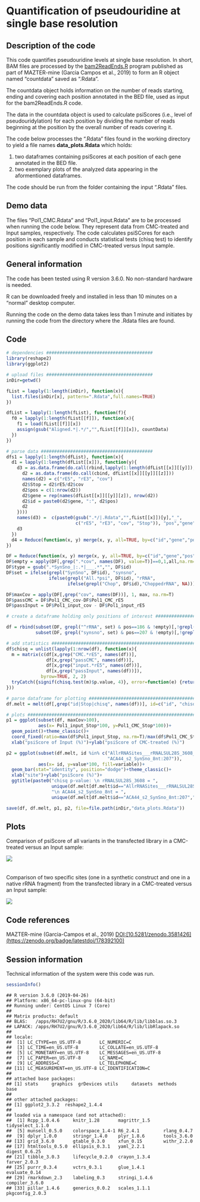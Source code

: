 Quantification of pseudouridine at single base resolution
================

## Description of the code

This code quantifies pseudouridine levels at single base resolution. In
short, BAM files are processed by the
[bam2ReadEnds.R](https://github.com/SchwartzLab/mazter_mine) program
published as part of MAZTER-mine (Garcia Campos et al., 2019) to form an
R object named “countdata” saved as “.Rdata”.

The countdata object holds information on the number of reads starting,
ending and covering each position annotated in the BED file, used as
input for the bam2ReadEnds.R code.

The data in the countdata object is used to calculate psiScores (i.e.,
level of pseudouridylation) for each position by dividing the number of
reads beginning at the position by the overall number of reads covering
it.

The code below processes the “.Rdata” files found in the working
directory to yield a file names **data\_plots.Rdata** which holds:

1)  two dataframes containing psiScores at each position of each gene
    annotated in the BED file.
2)  two exemplary plots of the analyzed data appearing in the
    aformentioned dataframes.

The code should be run from the folder containing the input “.Rdata”
files.

## Demo data

The files “Pol1\_CMC.Rdata” and “Pol1\_input.Rdata” are to be processed
when running the code below. They represent data from CMC-treated and
Input samples, respectively. The code calculates psiSCores for each
position in each sample and conducts statistical tests (chisq test) to
identify positions significantly modified in CMC-treated versus Input
sample.

## General information

The code has been tested using R version 3.6.0. No non-standard hardware
is needed.

R can be downloaded freely and installed in less than 10 minutes on a
“normal” desktop computer.

Running the code on the demo data takes less than 1 minute and initiates
by running the code from the directory where the .Rdata files are found.

## Code

``` r
# dependencies ########################################
library(reshape2)
library(ggplot2)

# upload files ########################################
inDir=getwd()

fList = lapply(1:length(inDir), function(x){
  list.files(inDir[x], pattern=".Rdata",full.names=TRUE)
})

dfList = lapply(1:length(fList), function(f){
  f0 = lapply(1:length(fList[[f]]), function(x){
    f1 = load(fList[[f]][x])
    assign(gsub("Aligned.*|.*/","",fList[[f]][x]), countData)
  })
})

# parse data ##########################################
dfs1 = lapply(1:length(dfList), function(x){
  d1 = lapply(1:length(dfList[[x]]), function(y){
    d3 = as.data.frame(do.call(rbind,lapply(1:length(dfList[[x]][[y]]), function(z){
      d2 = as.data.frame(do.call(cbind, dfList[[x]][[y]][[z]]))
      names(d2) = c("rE5", "rE3", "cov")
      d2$Stop = d2$rE5/d2$cov
      d2$pos = c(1:nrow(d2))
      d2$gene = rep(names(dfList[[x]][[y]][z]), nrow(d2))
      d2$id = paste0(d2$gene, ":", d2$pos)
      d2
    })))
    names(d3) =  c(paste0(gsub(".*/|.Rdata","",fList[[x]])[y],"_", 
                          c("rE5", "rE3", "cov", "Stop")), "pos","gene", "id")
    d3
  })
  d4 = Reduce(function(x, y) merge(x, y, all=TRUE, by=c("id","gene","pos")), d1)
})

DF = Reduce(function(x, y) merge(x, y, all=TRUE, by=c("id","gene","pos")), dfs1) # this df has no replicated rows
DF$empty = apply(DF[,grep(".*cov", names(DF), value=T)]==0,1,all,na.rm=T)
DF$type = gsub(".*SynSno_|:.*|___.*","", DF$id)
DF$set = ifelse(grepl("SynSno", DF$id), "synsno",
                ifelse(grepl("All.*psi", DF$id), "rRNA",
                       ifelse(grepl("Chop", DF$id),"ChoppedrRNA", NA)))

DF$maxCov = apply(DF[,grep("cov", names(DF))], 1, max, na.rm=T)
DF$passCMC = DF$Pol1_CMC_cov-DF$Pol1_CMC_rE5
DF$passInput = DF$Pol1_input_cov - DF$Pol1_input_rE5

# create a dataframe holding only positions of interest #######################################

df = rbind(subset(DF, grepl("^rRNA", set) & pos==186 & !empty)[,!grepl("rE3", names(DF))],
           subset(DF, grepl("synsno", set) & pos==207 & !empty)[,!grepl("rE3", names(DF))])

# add statistics ##############################################################################
df$chisq = unlist(lapply(1:nrow(df), function(x){
  m = matrix(c(df[x,grep("CMC.*rE5", names(df))],
               df[x,grep("passCMC", names(df))],
               df[x,grep("input.*rE5", names(df))],
               df[x,grep("passInput", names(df))]),
             byrow=TRUE, 2, 2)
  tryCatch({signif(chisq.test(m)$p.value, 4)}, error=function(e) {return(NA)})
}))

# parse dataframe for plotting ################################################################
df.melt = melt(df[,grep("id|Stop|chisq", names(df))], id=c("id", "chisq"))

# plots ####################################################################################### 
p1 = ggplot(subset(df, maxCov>100),
            aes(x= Pol1_input_Stop*100, y=Pol1_CMC_Stop*100))+
  geom_point()+theme_classic()+
  coord_fixed(ratio=max(df$Pol1_input_Stop, na.rm=T)/max(df$Pol1_CMC_Stop, na.rm=T))+
  xlab("psiScore of Input (%)")+ylab("psiScore of CMC-treated (%)")

p2 = ggplot(subset(df.melt, id %in% c("AllrRNASites___rRNALSUL28S_3608_psi:186",
                                      "ACA44_s2_SynSno_8nt:207")),
            aes(x= id, y=value*100, fill=variable))+
  geom_bar(stat="identity", position="dodge")+theme_classic()+
  xlab("site")+ylab("psiScore (%)")+
  ggtitle(paste0("chisq p-value: \n rRNALSUL28S_3608 = ",
                 unique(df.melt[df.melt$id=="AllrRNASites___rRNALSUL28S_3608_psi:186","chisq"]),
                 "\n ACA44_s2_SynSno_8nt = ",
                 unique(df.melt[df.melt$id=="ACA44_s2_SynSno_8nt:207","chisq"])))

save(df, df.melt, p1, p2, file=file.path(inDir,"data_plots.Rdata"))
```

## Plots

Comparison of psiScore of all variants in the transfected library in a
CMC-treated versus an Input sample:

![](psiScoreCode_ASC_files/figure-gfm/plot1-1.png)<!-- --> <br><br><br>
Comparison of two specific sites (one in a synthetic construct and one
in a native rRNA fragment) from the transfected library in a CMC-treated
versus an Input sample:

![](psiScoreCode_ASC_files/figure-gfm/plot2-1.png)<!-- -->

## Code references

MAZTER-mine (Garcia-Campos et al., 2019)
[DOI:\[10.5281/zenodo.3581426\](https://zenodo.org/badge/latestdoi/178392100)](DOI:%5B10.5281/zenodo.3581426%5D\(https://zenodo.org/badge/latestdoi/178392100\))

## Session information

Technical information of the system were this code was run.

``` r
sessionInfo()
```

    ## R version 3.6.0 (2019-04-26)
    ## Platform: x86_64-pc-linux-gnu (64-bit)
    ## Running under: CentOS Linux 7 (Core)
    ## 
    ## Matrix products: default
    ## BLAS:   /apps/RH7U2/gnu/R/3.6.0_2020/lib64/R/lib/libblas.so.3
    ## LAPACK: /apps/RH7U2/gnu/R/3.6.0_2020/lib64/R/lib/libRlapack.so
    ## 
    ## locale:
    ##  [1] LC_CTYPE=en_US.UTF-8       LC_NUMERIC=C              
    ##  [3] LC_TIME=en_US.UTF-8        LC_COLLATE=en_US.UTF-8    
    ##  [5] LC_MONETARY=en_US.UTF-8    LC_MESSAGES=en_US.UTF-8   
    ##  [7] LC_PAPER=en_US.UTF-8       LC_NAME=C                 
    ##  [9] LC_ADDRESS=C               LC_TELEPHONE=C            
    ## [11] LC_MEASUREMENT=en_US.UTF-8 LC_IDENTIFICATION=C       
    ## 
    ## attached base packages:
    ## [1] stats     graphics  grDevices utils     datasets  methods   base     
    ## 
    ## other attached packages:
    ## [1] ggplot2_3.3.2  reshape2_1.4.4
    ## 
    ## loaded via a namespace (and not attached):
    ##  [1] Rcpp_1.0.4.6     knitr_1.28       magrittr_1.5     tidyselect_1.1.0
    ##  [5] munsell_0.5.0    colorspace_1.4-1 R6_2.4.1         rlang_0.4.7     
    ##  [9] dplyr_1.0.0      stringr_1.4.0    plyr_1.8.6       tools_3.6.0     
    ## [13] grid_3.6.0       gtable_0.3.0     xfun_0.15        withr_2.2.0     
    ## [17] htmltools_0.5.0  ellipsis_0.3.1   yaml_2.2.1       digest_0.6.25   
    ## [21] tibble_3.0.3     lifecycle_0.2.0  crayon_1.3.4     farver_2.0.3    
    ## [25] purrr_0.3.4      vctrs_0.3.1      glue_1.4.1       evaluate_0.14   
    ## [29] rmarkdown_2.3    labeling_0.3     stringi_1.4.6    compiler_3.6.0  
    ## [33] pillar_1.4.6     generics_0.0.2   scales_1.1.1     pkgconfig_2.0.3

